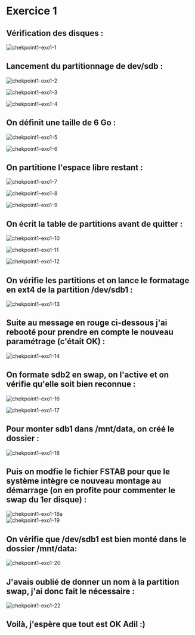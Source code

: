 # Exercice 1<br>
## Vérification des disques :
![chekpoint1-exo1-1](https://github.com/user-attachments/assets/32ba55c1-1825-411f-9cbc-2fdeac98e696)<br>
## Lancement du partitionnage de dev/sdb :
![chekpoint1-exo1-2](https://github.com/user-attachments/assets/d4266080-0b97-4769-803a-784d510946cf)<br>

![chekpoint1-exo1-3](https://github.com/user-attachments/assets/b9b42595-589e-4529-bda3-7602539fd8f3)<br>

![chekpoint1-exo1-4](https://github.com/user-attachments/assets/8af2c8fc-e77a-4ad0-b29a-31b59b1a5a34)<br>
## On définit une taille de 6 Go :
![chekpoint1-exo1-5](https://github.com/user-attachments/assets/ee90676f-3d0d-4ec5-8ca4-8ada074840e1)<br>

![chekpoint1-exo1-6](https://github.com/user-attachments/assets/8f62ca72-843a-413d-9cc9-67d708c7caa9)<br>
## On partitione l'espace libre restant :
![chekpoint1-exo1-7](https://github.com/user-attachments/assets/b8498b0a-8d21-4c7f-bfa8-5bf2023e8339)<br>

![chekpoint1-exo1-8](https://github.com/user-attachments/assets/e47253a6-a2e3-4dee-aadd-96c788150d19)<br>

![chekpoint1-exo1-9](https://github.com/user-attachments/assets/a4e5e4bd-f269-4f82-8c61-faf6d9a04988)<br>
## On écrit la table de partitions avant de quitter :
![chekpoint1-exo1-10](https://github.com/user-attachments/assets/3411e484-3901-495e-85aa-bf057f0823c1)<br>

![chekpoint1-exo1-11](https://github.com/user-attachments/assets/2d2c5f85-209c-470f-a263-2b3d9c9ecfe7)<br>

![chekpoint1-exo1-12](https://github.com/user-attachments/assets/b87b225f-db7e-4630-8a74-0836b9b03cb5)<br>
## On vérifie les partitions et on lance le formatage en ext4 de la partition /dev/sdb1 :
![chekpoint1-exo1-13](https://github.com/user-attachments/assets/847b36ea-62fd-4c22-a74a-acccc915dbe9)<br>
## Suite au message en rouge ci-dessous j'ai rebooté pour prendre en compte le nouveau paramétrage (c'était OK) :
![chekpoint1-exo1-14](https://github.com/user-attachments/assets/6903b042-117c-46a7-bf22-e8c2f3a8185d)<br>
## On formate sdb2 en swap, on l'active et on vérifie qu'elle soit bien reconnue :
![chekpoint1-exo1-16](https://github.com/user-attachments/assets/13d4afc8-d657-4c14-8f4e-0ec1fe818707)<br>

![chekpoint1-exo1-17](https://github.com/user-attachments/assets/b38b050b-9694-40a7-805b-55e275e2f375)<br>
## Pour monter sdb1 dans /mnt/data, on créé le dossier :
![chekpoint1-exo1-18](https://github.com/user-attachments/assets/4fb98163-4e24-455b-a138-1ee926f81b25)<br>
## Puis on modfie le fichier FSTAB pour que le système intègre ce nouveau montage au démarrage (on en profite pour commenter le swap du 1er disque) :
![chekpoint1-exo1-18a](https://github.com/user-attachments/assets/39d87246-2a6b-4abf-8067-39297d77b11a)<br>
![chekpoint1-exo1-19](https://github.com/user-attachments/assets/4e404e44-9f8f-4616-8c46-403e8dcf9803)<br>
## On vérifie que /dev/sdb1 est bien monté dans le dossier /mnt/data:
![chekpoint1-exo1-20](https://github.com/user-attachments/assets/bd45c62b-4b68-4ac9-bbac-e772a80994f8)<br>
## J'avais oublié de donner un nom à la partition swap, j'ai donc fait le nécessaire :
![chekpoint1-exo1-22](https://github.com/user-attachments/assets/593293f9-848d-4ddf-b9da-afc76350386b)<br>

## Voilà, j'espère que tout est OK Adil :)
